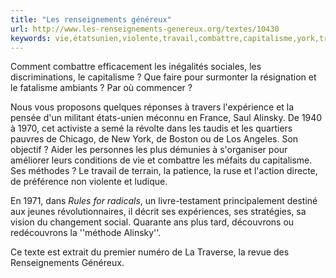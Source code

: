 ```yaml
---
title: "Les renseignements généreux"
url: http://www.les-renseignements-genereux.org/textes/10430
keywords: vie,étatsunien,violente,travail,combattre,capitalisme,york,traverse,travers,généreux,vision,renseignements
---
```

Comment combattre efficacement les inégalités sociales, les discriminations, le capitalisme ? Que faire pour surmonter la résignation et le fatalisme ambiants ? Par où commencer ?

Nous vous proposons quelques réponses à travers l\'expérience et la pensée d\'un militant états-unien méconnu en France, Saul Alinsky. De 1940 à 1970, cet activiste a semé la révolte dans les taudis et les quartiers pauvres de Chicago, de New York, de Boston ou de Los Angeles. Son objectif ? Aider les personnes les plus démunies à s\'organiser pour améliorer leurs conditions de vie et combattre les méfaits du capitalisme. Ses méthodes ? Le travail de terrain, la patience, la ruse et l\'action directe, de préférence non violente et ludique.

En 1971, dans *Rules for radicals*, un livre-testament principalement destiné aux jeunes révolutionnaires, il décrit ses expériences, ses stratégies, sa vision du changement social. Quarante ans plus tard, découvrons ou redécouvrons la \'\'méthode Alinsky\'\'.

Ce texte est extrait du premier numéro de La Traverse, la revue des Renseignements Généreux.
